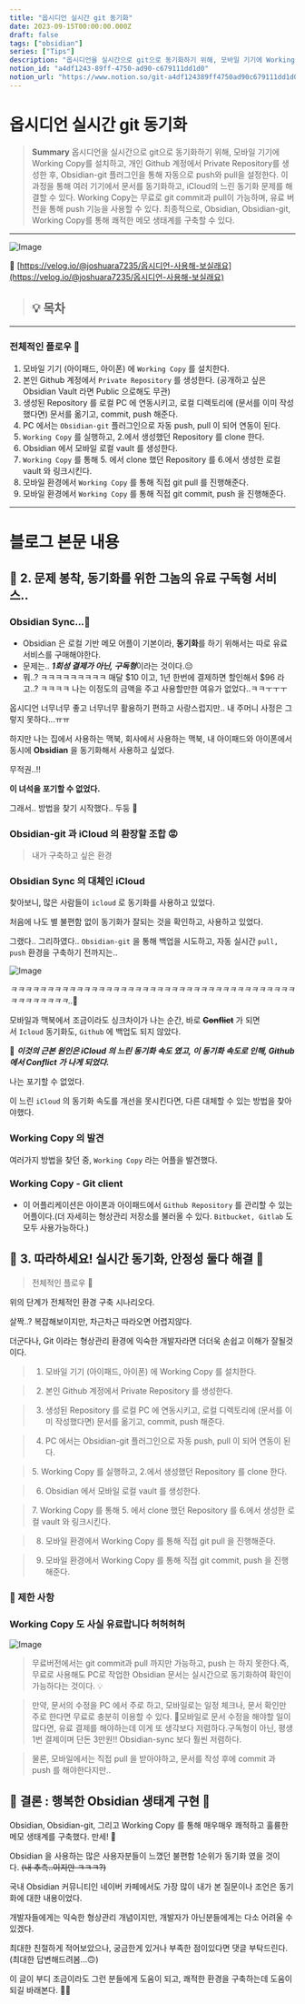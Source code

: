 ```yaml
---
title: "옵시디언 실시간 git 동기화"
date: 2023-09-15T00:00:00.000Z
draft: false
tags: ["obsidian"]
series: ["Tips"]
description: "옵시디언을 실시간으로 git으로 동기화하기 위해, 모바일 기기에 Working Copy를 설치하고, 개인 Github 계정에서 Private Repository를 생성한 후, Obsidian-git 플러그인을 통해 자동으로 push와 pull을 설정한다. 이 과정을 통해 여러 기기에서 문서를 동기화하고, iCloud의 느린 동기화 문제를 해결할 수 있다. Working Copy는 무료로 git commit과 pull이 가능하며, 유료 버전을 통해 push 기능을 사용할 수 있다. 최종적으로, Obsidian, Obsidian-git, Working Copy를 통해 쾌적한 메모 생태계를 구축할 수 있다."
notion_id: "a4df1243-89ff-4750-ad90-c679111dd1d0"
notion_url: "https://www.notion.so/git-a4df124389ff4750ad90c679111dd1d0"
---
```


# 옵시디언 실시간 git 동기화

> **Summary**
> 옵시디언을 실시간으로 git으로 동기화하기 위해, 모바일 기기에 Working Copy를 설치하고, 개인 Github 계정에서 Private Repository를 생성한 후, Obsidian-git 플러그인을 통해 자동으로 push와 pull을 설정한다. 이 과정을 통해 여러 기기에서 문서를 동기화하고, iCloud의 느린 동기화 문제를 해결할 수 있다. Working Copy는 무료로 git commit과 pull이 가능하며, 유료 버전을 통해 push 기능을 사용할 수 있다. 최종적으로, Obsidian, Obsidian-git, Working Copy를 통해 쾌적한 메모 생태계를 구축할 수 있다.

---


![Image](image_49f5a6ca9beb.png)

🔗 [https://velog.io/@joshuara7235/옵시디언-사용해-보실래요](https://velog.io/@joshuara7235/옵시디언-사용해-보실래요)

> 💡 **목차**
> ---
>
>

---

### 전체적인 플로우 🤖

1. 모바일 기기 (아이패드, 아이폰) 에 `Working Copy` 를 설치한다.
1. 본인 Github 계정에서 `Private Repository` 를 생성한다. (공개하고 싶은 Obsidian Vault 라면 Public 으로해도 무관)
1. 생성된 Repository 를 로컬 PC 에 연동시키고, 로컬 디렉토리에 (문서를 이미 작성했다면) 문서를 옮기고, commit, push 해준다.
1. PC 에서는 `Obsidian-git` 플러그인으로 자동 push, pull 이 되어 연동이 된다.
1. `Working Copy` 를 실행하고, 2.에서 생성했던 Repository 를 clone 한다.
1. Obsidian 에서 모바일 로컬 vault 를 생성한다.
1. `Working Copy` 를 통해 5. 에서 clone 했던 Repository 를 6.에서 생성한 로컬 vault 와 링크시킨다.
1. 모바일 환경에서 `Working Copy` 를 통해 직접 git pull 를 진행해준다.
1. 모바일 환경에서 `Working Copy` 를 통해 직접 git commit, push 을 진행해준다.
---

# 블로그 본문 내용

## 🧊 2. 문제 봉착, 동기화를 위한 그놈의 유료 구독형 서비스..

### Obsidian Sync...💸

- Obsidian 은 로컬 기반 메모 어플이 기본이라, **동기화**를 하기 위해서는 따로 유료 서비스를 구매해야한다.
- 문제는.. ***1회성 결제가 아닌, 구독형***이라는 것이다.😔
- 뭐..? ㅋㅋㅋㅋㅋㅋㅋㅋㅋ 매달 $10 이고, 1년 한번에 결제하면 할인해서 $96 라고..? ㅋㅋㅋㅋ
나는 이정도의 금액을 주고 사용할만한 여유가 없었다..ㅋㅋㅜㅜㅜ

옵시디언 너무너무 좋고 너무너무 활용하기 편하고 사랑스럽지만.. 내 주머니 사정은 그렇지 못하다...ㅠㅠ

하지만 나는 집에서 사용하는 맥북, 회사에서 사용하는 맥북, 내 아이패드와 아이폰에서 동시에 **Obsidian** 을 동기화해서 사용하고 싶었다.

무적권..!!

**이 녀석을 포기할 수 없었다.**

그래서.. 방법을 찾기 시작했다.. 두둥 🔧

### Obsidian-git 과 iCloud 의 환장할 조합 😡

> 내가 구축하고 싶은 환경

### Obsidian Sync 의 대체인 iCloud

찾아보니, 많은 사람들이 `icloud` 로 동기화를 사용하고 있었다.

처음에 나도 별 불편함 없이 동기화가 잘되는 것을 확인하고, 사용하고 있었다.

그랬다.. 그리하였다.. `Obsidian-git` 을 통해 백업을 시도하고, 자동 실시간 `pull, push` 환경을 구축하기 전까지는..

![Image](image_7bccd6545dbb.png)

*ㅋㅋㅋㅋㅋㅋㅋㅋㅋㅋㅋㅋㅋㅋㅋㅋㅋㅋㅋㅋㅋㅋㅋㅋㅋㅋㅋㅋㅋㅋㅋㅋㅋㅋㅋㅋㅋㅋㅋㅋㅋㅋㅋㅋㅋㅋㅋ*..🤬

모바일과 맥북에서 조금이라도 싱크차이가 나는 순간, 바로 ~~**Conflict**~~ 가 되면서 `Icloud` 동기화도, `Github` 에 백업도 되지 않았다.

🚨 ***이것의 근본 원인은 iCloud 의 느린 동기화 속도 였고, 이 동기화 속도로 인해, Github 에서 Conflict 가 나게 되었다.***

나는 포기할 수 없었다.

이 느린 `iCloud` 의 동기화 속도를 개선을 못시킨다면, 다른 대체할 수 있는 방법을 찾아야했다.

### Working Copy 의 발견

여러가지 방법을 찾던 중, `Working Copy` 라는 어플을 발견했다.

### Working Copy - Git client

- 이 어플리케이션은 아이폰과 아이패드에서 `Github Repository` 를 관리할 수 있는 어플이다.(더 자세히는 형상관리 저장소를 불러올 수 있다. `Bitbucket, Gitlab` 도 모두 사용가능하다.)
## 🔑 3. 따라하세요! 실시간 동기화, 안정성 둘다 해결 🎉

> 전체적인 플로우 🤖

위의 단계가 전체적인 환경 구축 시나리오다.

살짝..? 복잡해보이지만, 차근차근 따라오면 어렵지않다.

더군다나, Git 이라는 형상관리 환경에 익숙한 개발자라면 더더욱 손쉽고 이해가 잘될것이다.

> 1. 모바일 기기 (아이패드, 아이폰) 에 Working Copy 를 설치한다.

> 2. 본인 Github 계정에서 Private Repository 를 생성한다.

> 3. 생성된 Repository 를 로컬 PC 에 연동시키고, 로컬 디렉토리에 (문서를 이미 작성했다면) 문서를 옮기고, commit, push 해준다.

> 4. PC 에서는 Obsidian-git 플러그인으로 자동 push, pull 이 되어 연동이 된다.

> 5. Working Copy 를 실행하고, 2.에서 생성했던 Repository 를 clone 한다.

> 6. Obsidian 에서 모바일 로컬 vault 를 생성한다.

> 7. Working Copy 를 통해 5. 에서 clone 했던 Repository 를 6.에서 생성한 로컬 vault 와 링크시킨다.

> 8. 모바일 환경에서 Working Copy 를 통해 직접 git pull 을 진행해준다.

> 9. 모바일 환경에서 Working Copy 를 통해 직접 git commit, push 을 진행해준다.

### 🚨 제한 사항

### Working Copy 도 사실 유료랍니다 허허허허

![Image](image_c20372dd79cc.png)

> 무료버전에서는 git commit과 pull 까지만 가능하고, push 는 하지 못한다.즉, 무료로 사용해도 PC로 작업한 Obsidian 문서는 실시간으로 동기화하여 확인이 가능하다는 것이다. 💡

> 만약, 문서의 수정을 PC 에서 주로 하고, 모바일로는 일정 체크나, 문서 확인만 주로 한다면 무료로 충분히 이용할 수 있다. 🍭모바일로 문서 수정을 해야할 일이 많다면, 유료 결제를 해야하는데 이게 또 생각보다 저렴하다.구독형이 아닌, 평생 1번 결제이며 단돈 3만원!! Obsidian-sync 보다 훨씬 저렴하다.

> 물론, 모바일에서는 직접 pull 을 받아야하고, 문서를 작성 후에 commit 과 push 를 해야한다지만..

## 🍭 결론 : 행복한 Obsidian 생태계 구현 🍉

Obsidian, Obsidian-git, 그리고 Working Copy 를 통해 매우매우 쾌적하고 훌륭한 메모 생태계를 구축했다. 만세! 🎉

Obsidian 을 사용하는 많은 사용자분들이 느꼈던 불편함 1순위가 동기화 였을 것이다. ~~(내 추측..이지만 ㅋㅋㅋ?)~~

국내 Obsidian 커뮤니티인 네이버 카페에서도 가장 많이 내가 본 질문이나 조언은 동기화에 대한 내용이었다.

개발자들에게는 익숙한 형상관리 개념이지만, 개발자가 아닌분들에게는 다소 어려울 수 있겠다.

최대한 친절하게 적어보았으나, 궁금한게 있거나 부족한 점이있다면 댓글 부탁드린다. (최대한 답변해드려봄...🙃)

이 글이 부디 조금이라도 그런 분들에게 도움이 되고, 쾌적한 환경을 구축하는데 도움이 되길 바래본다. 🙏🏻

